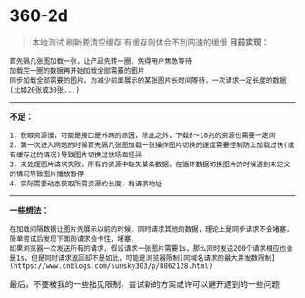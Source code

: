 # 360-2d

> 本地测试 刷新要清空缓存 有缓存则体会不到网速的缓慢
> **目前实现：**

    首先隔几张图加载一张，让产品先转一圈，免得用户焦急等待
    加载完一圈的数据再开始加载全部需要的图片
    同步加载全部需要的图片，为减少前面展示的某张图片长时间等待，一次请求一定长度的数据(比如20张或30张...)

<hr />

**不足：**

    1，获取资源慢，可能是接口是外网的原因，除此之外，下载8～10兆的资源也需要一定间
    2，第一次进入网站的时候首先隔几张图加载一张操作图片切换的速度需要控制防止加载过快(或有缓存过的情况)导致图片切换过快场面怪异
    3，未处理图片请求失败，所有的资源中缺失某条数据，在循环数据切换图片的时候遇到未定义的情况导致图片播放暂停
    4，实际需要动态获取所需资源的长度，和请求地址

<hr />

**一些想法：**

    在加载间隔数据让图片先展示以前的时候，同时请求其他的数据，理论上是同步请求不会堵塞，简单尝试后发现下面的请求会卡住，堵塞，
    如果浏览器一次发送所有的请求，假设请求一张图片需要1s，那么同时发送200个请求相应也会是1s，但是同时请求返回却不是如此，可能是浏览器限制[同域名请求的最大并发数限制](https://www.cnblogs.com/sunsky303/p/8862128.html)

最后，不要被我的一些拙见限制，尝试新的方案或许可以避开遇到的一些问题
